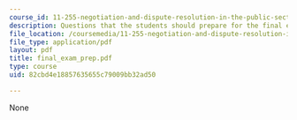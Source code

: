 ```yaml
---
course_id: 11-255-negotiation-and-dispute-resolution-in-the-public-sector-spring-2005
description: Questions that the students should prepare for the final exam.
file_location: /coursemedia/11-255-negotiation-and-dispute-resolution-in-the-public-sector-spring-2005/82cbd4e18857635655c79009bb32ad50_final_exam_prep.pdf
file_type: application/pdf
layout: pdf
title: final_exam_prep.pdf
type: course
uid: 82cbd4e18857635655c79009bb32ad50

---
```

None